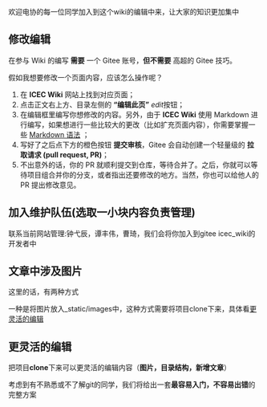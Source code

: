 欢迎电协的每一位同学加入到这个wiki的编辑中来，让大家的知识更加集中

## 修改编辑

在参与 Wiki 的编写 **需要** 一个 Gitee 账号，**但不需要** 高超的 Gitee 技巧。

假如我想要修改一个页面内容，应该怎么操作呢？

1. 在 **ICEC Wiki** 网站上找到对应页面；
2. 点击正文右上方、目录左侧的 **“编辑此页”** *edit*按钮；
3. 在编辑框里编写你想修改的内容。另外，由于 **ICEC Wiki** 使用 Markdown 进行编写，如果想进行一些比较大的更改（比如扩充页面内容），你需要掌握一些 [Markdown 语法](https://markdown.tw/) ；
4. 写好了之后点下方的橙色按钮 **提交审核**，Gitee 会自动创建一个轻量级的 **拉取请求 (pull request, PR)**；
5. 不出意外的话，你的 PR 就顺利提交到仓库，等待合并了。之后，你就可以等待项目组合并你的分支，或者指出还要修改的地方。当然，你也可以给他人的 PR 提出修改意见。

## 加入维护队伍(选取一小块内容负责管理)

联系当前网站管理:钟弋辰，谭丰伟，曹琦，我们会将你加入到gitee icec_wiki的开发者中

## 文章中涉及图片

这里的话，有两种方式

一种是将图片放入_static/images中，这种方式需要将项目clone下来，具体看[更灵活的编辑]()

## 更灵活的编辑

把项目**clone**下来可以更灵活的编辑内容（**图片，目录结构，新增文章**）

考虑到有不熟悉或不了解git的同学，我们将给出一套**最容易入门，不容易出错**的完整方案